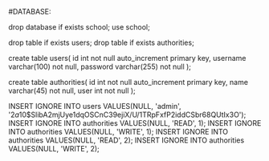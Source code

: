 #DATABASE:

drop database if exists school;
use school;

drop table if exists users;
drop table if exists authorities;

create table users(
	id int not null auto_increment primary key,
    username varchar(100) not null,
    password varchar(255) not null
);

create table authorities(
	id int not null auto_increment primary key,
    name varchar(45) not null,
    user int not null
);

INSERT IGNORE INTO users VALUES(NULL, 'admin', '$2a$10$SlibA2mjUye1dqOSCnC39ejiX/U/1TRpFxfP2iddCSbr68QUtIx3O');
INSERT IGNORE INTO authorities VALUES(NULL, 'READ', 1);
INSERT IGNORE INTO authorities VALUES(NULL, 'WRITE', 1);
INSERT IGNORE INTO authorities VALUES(NULL, 'READ', 2);
INSERT IGNORE INTO authorities VALUES(NULL, 'WRITE', 2);
